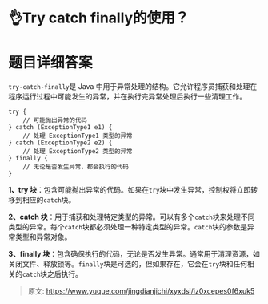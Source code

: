 # 👌Try catch finally的使用？

# 题目详细答案
`try-catch-finally`是 Java 中用于异常处理的结构。它允许程序员捕获和处理在程序运行过程中可能发生的异常，并在执行完异常处理后执行一些清理工作。

```plain
try {
    // 可能抛出异常的代码
} catch (ExceptionType1 e1) {
    // 处理 ExceptionType1 类型的异常
} catch (ExceptionType2 e2) {
    // 处理 ExceptionType2 类型的异常
} finally {
    // 无论是否发生异常，都会执行的代码
}
```

**1、try 块**：包含可能抛出异常的代码。如果在`try`块中发生异常，控制权将立即转移到相应的`catch`块。

**2、catch 块**：用于捕获和处理特定类型的异常。可以有多个`catch`块来处理不同类型的异常。每个`catch`块都必须处理一种特定类型的异常。`catch`块的参数是异常类型和异常对象。

**3、finally 块**：包含确保执行的代码，无论是否发生异常。通常用于清理资源，如关闭文件、释放锁等。`finally`块是可选的，但如果存在，它会在`try`块和任何相关的`catch`块之后执行。



> 原文: <https://www.yuque.com/jingdianjichi/xyxdsi/iz0xcepes0f6xuk5>